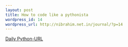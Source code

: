 ```yaml
--- 
layout: post
title: How to code like a pythonista
wordpress_id: 14
wordpress_url: http://nibrahim.net.in/journal/?p=14
---
```

<a href="http://www.pythonware.com/daily/7065112551653266417/">Daily Python-URL
</a>
